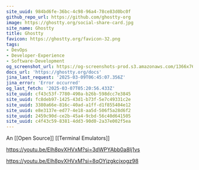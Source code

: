 ```yaml
---
site_uuid: 984bd6fe-36bc-4c98-96a4-78ce83d0bc0f
github_repo_url: https://github.com/ghostty-org
image: https://ghostty.org/social-share-card.jpg
site_name: Ghostty
title: Ghostty
favicon: https://ghostty.org/favicon-32.png
tags:
- DevOps
- Developer-Experience
- Software-Development
og_screenshot_url: https://og-screenshots-prod.s3.amazonaws.com/1366x768/80/false/d92a20acd486acdbe6a150ad75bd9948e99e11d308d7601463be8a2320f8f8dc.jpeg
docs_url: 'https://ghostty.org/docs'
jina_last_request: '2025-03-09T06:45:07.356Z'
jina_error: 'Error occurred'
og_last_fetch: '2025-03-07T05:20:56.433Z'
site_uuid: cf43c53f-7780-490a-b26b-598dcc7e3845
site_uuid: fc8deb97-1425-43d1-b73f-5e7c49331c2e
site_uuid: 3380a66e-816c-40ad-a1ff-d1f855404e12
site_uuid: e8e3137e-ed77-4e18-aa5d-506f5a28d6f2
site_uuid: 2459c90d-ce2b-45a4-9cbd-56c40d641505
site_uuid: c4f43c59-8381-4dd3-90d0-2a37e002f5ea
---
```

An [[Open Source]] [[Terminal Emulators]]

https://youtu.be/Elh8pvXHVxM?si=3dWPYAbb0a8Ij1vs

https://youtu.be/Elh8pvXHVxM?si=8qOYjzgkcjxogz98
